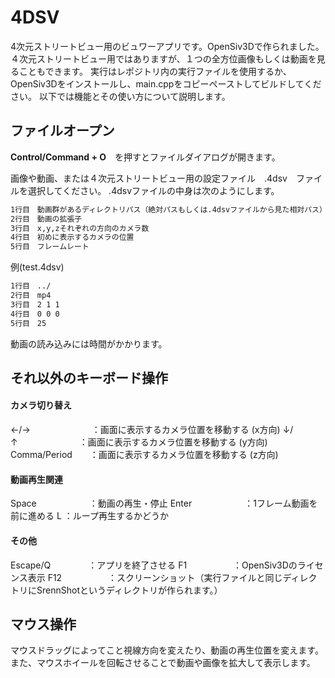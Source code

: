 # 4DSV
 
4次元ストリートビュー用のビュワーアプリです。OpenSiv3Dで作られました。
４次元ストリートビュー用ではありますが、１つの全方位画像もしくは動画を見ることもできます。
実行はレポジトリ内の実行ファイルを使用するか、OpenSiv3Dをインストールし、main.cppをコピーペーストしてビルドしてください。
以下では機能とその使い方について説明します。
 
 
 
## ファイルオープン

**Control/Command + O**　を押すとファイルダイアログが開きます。


画像や動画、または４次元ストリートビュー用の設定ファイル　.4dsv　ファイルを選択してください。
.4dsvファイルの中身は次のようにします。
```bash
1行目　動画群があるディレクトリパス（絶対パスもしくは.4dsvファイルから見た相対パス）
2行目　動画の拡張子
3行目　x,y,zそれぞれの方向のカメラ数
4行目　初めに表示するカメラの位置
5行目　フレームレート
```

例(test.4dsv)
```bash
1行目　../
2行目　mp4
3行目　2 1 1
4行目　0 0 0
5行目　25
```
動画の読み込みには時間がかかります。

## それ以外のキーボード操作
#### カメラ切り替え
←/→　　　　　　　：画面に表示するカメラ位置を移動する (x方向)
↓/↑　　　　　　　：画面に表示するカメラ位置を移動する (y方向)
Comma/Period　　：画面に表示するカメラ位置を移動する (z方向)

#### 動画再生関連
Space　　　　　　：動画の再生・停止
Enter　　　　　　：1フレーム動画を前に進める
L               ：ループ再生するかどうか

#### その他
Escape/Q　　　　 ：アプリを終了させる
F1　　　　　     ：OpenSiv3Dのライセンス表示
F12　　　　　    ：スクリーンショット（実行ファイルと同じディレクトリにSrennShotというディレクトリが作られます。）


## マウス操作
マウスドラッグによってこと視線方向を変えたり、動画の再生位置を変えます。
また、マウスホイールを回転させることで動画や画像を拡大して表示します。



